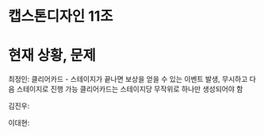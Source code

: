# 캡스톤디자인 11조
# 현재 상황, 문제

최정인:
클리어카드 - 스테이지가 끝나면 보상을 얻을 수 있는 이벤트 발생, 무시하고 다음 스테이지로 진행 가능
클리어카드는 스테이지당 무작위로 하나만 생성되어야 함




김진우:



이대현:
